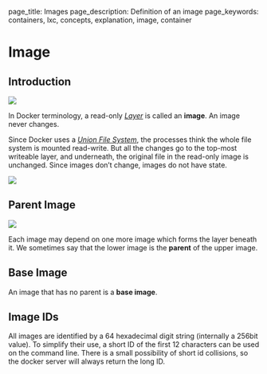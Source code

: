 page_title: Images
page_description: Definition of an image
page_keywords: containers, lxc, concepts, explanation, image, container

# Image

## Introduction

![](../../_images/docker-filesystems-debian.png)

In Docker terminology, a read-only [*Layer*](../layer/#layer-def) is
called an **image**. An image never changes.

Since Docker uses a [*Union File System*](../layer/#ufs-def), the
processes think the whole file system is mounted read-write. But all the
changes go to the top-most writeable layer, and underneath, the original
file in the read-only image is unchanged. Since images don’t change,
images do not have state.

![](../../_images/docker-filesystems-debianrw.png)

## Parent Image

![](../../_images/docker-filesystems-multilayer.png)

Each image may depend on one more image which forms the layer beneath
it. We sometimes say that the lower image is the **parent** of the upper
image.

## Base Image

An image that has no parent is a **base image**.

## Image IDs

All images are identified by a 64 hexadecimal digit string (internally a
256bit value). To simplify their use, a short ID of the first 12
characters can be used on the command line. There is a small possibility
of short id collisions, so the docker server will always return the long
ID.
